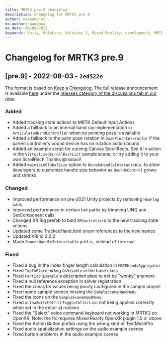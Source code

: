 ```yaml
---
title: MRTK3 pre.9 changelog
description: Changelog for MRTK3 pre.9
author: maxwang-ms
ms.author: wangmax
ms.date: 08/08/2022
keywords: Unity, HoloLens, HoloLens 2, Mixed Reality, development, MRTK, MRTK3, MRTK3 preview, MRTK3 public preview, changelog, MRTK3 changelog
---
```


# Changelog for MRTK3 pre.9

## [pre.9] - 2022-08-03 - `2ed522e`

The format is based on [Keep a Changelog](https://keepachangelog.com/en/1.0.0/). The full release announcement is available [here](https://github.com/microsoft/MixedRealityToolkit-Unity/discussions/10824) under the [releases category of the discussions tab in our repo](https://github.com/microsoft/MixedRealityToolkit-Unity/discussions/categories/releases).

### Added
- Added tracking state actions to MRTK Default Input Actions
- Added a fallback to an internal hand ray implementation in `ArticulatedHandController` when no pointing pose is available
- Added a fallback to the palm pose rotation in `GazePinchInteractor` if the parent controller's bound device has no rotation action bound
- Added an example script for curving Canvas ScrollRects. See it in action in the `VirtualizedScrollRectList` sample scene, or try adding it to your own ScrollRect! Thanks @maluoi!
- Added `maintainGlobalSize` option to `BoundsHandleInteractable`, to allow developers to customize handle size behavior as `BoundsControl` grows and shrinks

### Changed
- Improved performance on pre-2021 Unity projects by removing `HasFlag` calls
- Improved performance in certain hot paths by trimming LINQ and GetComponent calls
- Changed XR Rig prefab to bind `XRController`s to the new tracking state actions
- Updated some TrackedHandJoint enum references to the new names
- Updated XRI to 2.0.2
- Made `BoundsHandleInteractable` `public`, instead of `internal`

### Fixed
- Fixed a bug in the index finger length calculation in `MRTKHandsAggregator`
- Fixed `TapToPlace` hiding `OnDisable` in the base class
- Fixed `FontIconExample`'s description plate to not be "wonky" anymore
- Fixed a null reference exception in solver registration
- Fixed the znear/far values being poorly configured in the sample project
- Fixed some sample scenes missing the `SampleSceneHandMenu`
- Fixed the icons on the `SampleSceneHandMenu`
- Fixed `allowSwitchOff` in `ToggleCollection` not being applied correctly when set in the editor at runtime
- Fixed the "Select" voice command keyboard not working in MRTK3 on OpenXR. Note: the fix requires Mixed Reality OpenXR plugin 1.5 or above
- Fixed the Action Button prefab using the wrong kind of TextMeshPro
- Fixed audio spatialization settings on the audio example scenes
- Fixed button problems in the audio example scenes